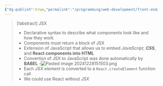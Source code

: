 ```yaml
---
{"dg-publish":true,"permalink":"/programming/web-development/front-end/react-js/001-react-fundamentals/003-jsx/001-what-is-jsx/","tags":["programming","ReactJS","javascript","jsx"]}
---
```


> [!abstract] JSX
> - Declarative syntax to describe what components look like and how they work
> - Components must return a block of JSX
> - Extension of JavaScript that allows us to embed _JavaScript_, ___CSS___, and __React components into HTML__
> - Convertion of JSX to JavaScript was done automatically by __BABEL__
> 	-![Pasted image 20241228151503.png](/img/user/Misc/attachments/Pasted%20image%2020241228151503.png)
> - Each _JSX element_ is converted to a `React.createElement` function call
> - We could use React without _JSX_

